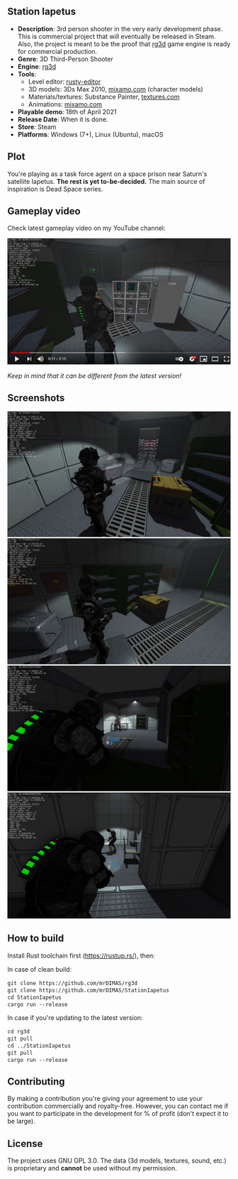 ## Station Iapetus

- **Description**: 3rd person shooter in the very early development phase. This is commercial project that will eventually be
  released in Steam. Also, the project is meant to be the proof that [rg3d](https://github.com/mrDIMAS/rg3d)
  game engine is ready for commercial production.
- **Genre**: 3D Third-Person Shooter
- **Engine**: [rg3d](https://github.com/mrDIMAS/rg3d)
- **Tools**:
    - Level editor: [rusty-editor](https://github.com/mrDIMAS/rusty-editor)
    - 3D models: 3Ds Max 2010, [mixamo.com](mixamo.com) (character models)
    - Materials/textures: Substance Painter, [textures.com](textures.com)
    - Animations: [mixamo.com](mixamo.com)
- **Playable demo**: 18th of April 2021
- **Release Date**: When it is done.
- **Store**: Steam
- **Platforms**: Windows (7+), Linux (Ubuntu), macOS

## Plot

You're playing as a task force agent on a space prison near Saturn's satellite Iapetus. **The rest is yet 
to-be-decided.** The main source of inspiration is Dead Space series.

## Gameplay video

Check latest gameplay video on my YouTube channel:

[![Gameplay video](pics/youtube-preview.PNG?raw=true "Video")](https://www.youtube.com/watch?v=DgQXyCw3in4)

_Keep in mind that it can be different from the latest version!_

## Screenshots

![Screenshot 1](pics/s1.jpg)
![Screenshot 2](pics/s2.jpg)
![Screenshot 3](pics/s3.jpg)
![Screenshot 4](pics/s4.jpg)

## How to build

Install Rust toolchain first (https://rustup.rs/), then:

In case of clean build:
```shell
git clone https://github.com/mrDIMAS/rg3d
git clone https://github.com/mrDIMAS/StationIapetus
cd StationIapetus
cargo run --release
```

In case if you're updating to the latest version:
```shell
cd rg3d
git pull
cd ../StationIapetus
git pull
cargo run --release
```
 
## Contributing

By making a contribution you're giving your agreement to use your contribution commercially and royalty-free.
However, you can contact me if you want to participate in the development for % of profit (don't expect it 
to be large).

## License

The project uses GNU GPL 3.0. The data (3d models, textures, sound, etc.) is proprietary and **cannot** be used 
without my permission.  